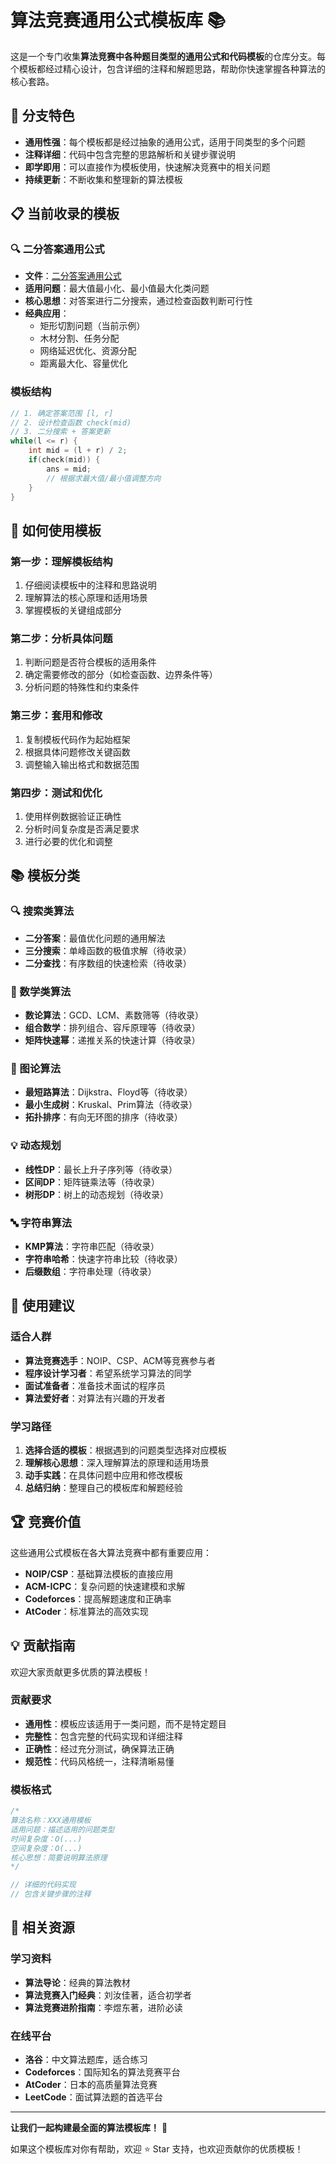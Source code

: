 # 算法竞赛通用公式模板库 📚

这是一个专门收集**算法竞赛中各种题目类型的通用公式和代码模板**的仓库分支。每个模板都经过精心设计，包含详细的注释和解题思路，帮助你快速掌握各种算法的核心套路。

## 🎯 分支特色

- **通用性强**：每个模板都是经过抽象的通用公式，适用于同类型的多个问题
- **注释详细**：代码中包含完整的思路解析和关键步骤说明
- **即学即用**：可以直接作为模板使用，快速解决竞赛中的相关问题
- **持续更新**：不断收集和整理新的算法模板

## 📋 当前收录的模板

### 🔍 二分答案通用公式
- **文件**：[二分答案通用公式](./二分答案通用公式)
- **适用问题**：最大值最小化、最小值最大化类问题
- **核心思想**：对答案进行二分搜索，通过检查函数判断可行性
- **经典应用**：
  - 矩形切割问题（当前示例）
  - 木材分割、任务分配
  - 网络延迟优化、资源分配
  - 距离最大化、容量优化

### 模板结构
```cpp
// 1. 确定答案范围 [l, r]
// 2. 设计检查函数 check(mid)
// 3. 二分搜索 + 答案更新
while(l <= r) {
    int mid = (l + r) / 2;
    if(check(mid)) {
        ans = mid;
        // 根据求最大值/最小值调整方向
    }
}
```

## 🚀 如何使用模板

### 第一步：理解模板结构
1. 仔细阅读模板中的注释和思路说明
2. 理解算法的核心原理和适用场景
3. 掌握模板的关键组成部分

### 第二步：分析具体问题
1. 判断问题是否符合模板的适用条件
2. 确定需要修改的部分（如检查函数、边界条件等）
3. 分析问题的特殊性和约束条件

### 第三步：套用和修改
1. 复制模板代码作为起始框架
2. 根据具体问题修改关键函数
3. 调整输入输出格式和数据范围

### 第四步：测试和优化
1. 使用样例数据验证正确性
2. 分析时间复杂度是否满足要求
3. 进行必要的优化和调整

## 📚 模板分类

### 🔍 搜索类算法
- **二分答案**：最值优化问题的通用解法
- **三分搜索**：单峰函数的极值求解（待收录）
- **二分查找**：有序数组的快速检索（待收录）

### 🧮 数学类算法
- **数论算法**：GCD、LCM、素数筛等（待收录）
- **组合数学**：排列组合、容斥原理等（待收录）
- **矩阵快速幂**：递推关系的快速计算（待收录）

### 🌳 图论算法
- **最短路算法**：Dijkstra、Floyd等（待收录）
- **最小生成树**：Kruskal、Prim算法（待收录）
- **拓扑排序**：有向无环图的排序（待收录）

### 💡 动态规划
- **线性DP**：最长上升子序列等（待收录）
- **区间DP**：矩阵链乘法等（待收录）
- **树形DP**：树上的动态规划（待收录）

### 🔤 字符串算法
- **KMP算法**：字符串匹配（待收录）
- **字符串哈希**：快速字符串比较（待收录）
- **后缀数组**：字符串处理（待收录）

## 🎯 使用建议

### 适合人群
- **算法竞赛选手**：NOIP、CSP、ACM等竞赛参与者
- **程序设计学习者**：希望系统学习算法的同学
- **面试准备者**：准备技术面试的程序员
- **算法爱好者**：对算法有兴趣的开发者

### 学习路径
1. **选择合适的模板**：根据遇到的问题类型选择对应模板
2. **理解核心思想**：深入理解算法的原理和适用场景
3. **动手实践**：在具体问题中应用和修改模板
4. **总结归纳**：整理自己的模板库和解题经验

## 🏆 竞赛价值

这些通用公式模板在各大算法竞赛中都有重要应用：

- **NOIP/CSP**：基础算法模板的直接应用
- **ACM-ICPC**：复杂问题的快速建模和求解
- **Codeforces**：提高解题速度和正确率
- **AtCoder**：标准算法的高效实现

## 💡 贡献指南

欢迎大家贡献更多优质的算法模板！

### 贡献要求
- **通用性**：模板应该适用于一类问题，而不是特定题目
- **完整性**：包含完整的代码实现和详细注释
- **正确性**：经过充分测试，确保算法正确
- **规范性**：代码风格统一，注释清晰易懂

### 模板格式
```cpp
/*
算法名称：XXX通用模板
适用问题：描述适用的问题类型
时间复杂度：O(...)
空间复杂度：O(...)
核心思想：简要说明算法原理
*/

// 详细的代码实现
// 包含关键步骤的注释
```

## 🔗 相关资源

### 学习资料
- **算法导论**：经典的算法教材
- **算法竞赛入门经典**：刘汝佳著，适合初学者
- **算法竞赛进阶指南**：李煜东著，进阶必读

### 在线平台
- **洛谷**：中文算法题库，适合练习
- **Codeforces**：国际知名的算法竞赛平台
- **AtCoder**：日本的高质量算法竞赛
- **LeetCode**：面试算法题的首选平台

---

**让我们一起构建最全面的算法模板库！** 🚀

如果这个模板库对你有帮助，欢迎 ⭐ Star 支持，也欢迎贡献你的优质模板！
